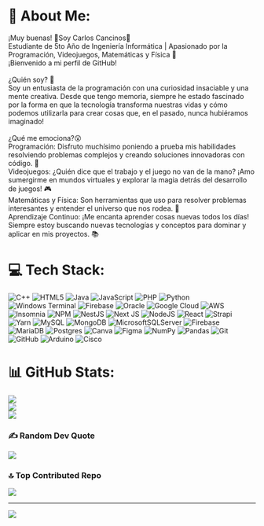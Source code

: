 # 💫 About Me:
¡Muy buenas! 👾Soy Carlos Cancinos👾<br>Estudiante de 5to Año de Ingeniería Informática | Apasionado por la Programación, Videojuegos, Matemáticas y Física 🚀<br>¡Bienvenido a mi perfil de GitHub! <br><br>¿Quién soy? 🤔<br>Soy un entusiasta de la programación con una curiosidad insaciable y una mente creativa. Desde que tengo memoria, siempre he estado fascinado por la forma en que la tecnología transforma nuestras vidas y cómo podemos utilizarla para crear cosas que, en el pasado, nunca hubiéramos imaginado!<br><br>¿Qué me emociona?😲<br>Programación: Disfruto muchísimo poniendo a prueba mis habilidades resolviendo problemas complejos y creando soluciones innovadoras con código. 🧠<br>Videojuegos: ¿Quién dice que el trabajo y el juego no van de la mano? ¡Amo sumergirme en mundos virtuales y explorar la magia detrás del desarrollo de juegos! 🎮<br>Matemáticas y Física: Son herramientas que uso para resolver problemas interesantes y entender el universo que nos rodea. 🔢<br>Aprendizaje Continuo: ¡Me encanta aprender cosas nuevas todos los días! Siempre estoy buscando nuevas tecnologías y conceptos para dominar y aplicar en mis proyectos. 📚


# 💻 Tech Stack:
![C++](https://img.shields.io/badge/c++-%2300599C.svg?style=flat&logo=c%2B%2B&logoColor=white) ![HTML5](https://img.shields.io/badge/html5-%23E34F26.svg?style=flat&logo=html5&logoColor=white) ![Java](https://img.shields.io/badge/java-%23ED8B00.svg?style=flat&logo=openjdk&logoColor=white) ![JavaScript](https://img.shields.io/badge/javascript-%23323330.svg?style=flat&logo=javascript&logoColor=%23F7DF1E) ![PHP](https://img.shields.io/badge/php-%23777BB4.svg?style=flat&logo=php&logoColor=white) ![Python](https://img.shields.io/badge/python-3670A0?style=flat&logo=python&logoColor=ffdd54) ![Windows Terminal](https://img.shields.io/badge/Windows%20Terminal-%234D4D4D.svg?style=flat&logo=windows-terminal&logoColor=white) ![Firebase](https://img.shields.io/badge/firebase-%23039BE5.svg?style=flat&logo=firebase) ![Oracle](https://img.shields.io/badge/Oracle-F80000?style=flat&logo=oracle&logoColor=white) ![Google Cloud](https://img.shields.io/badge/GoogleCloud-%234285F4.svg?style=flat&logo=google-cloud&logoColor=white) ![AWS](https://img.shields.io/badge/AWS-%23FF9900.svg?style=flat&logo=amazon-aws&logoColor=white) ![Insomnia](https://img.shields.io/badge/Insomnia-black?style=flat&logo=insomnia&logoColor=5849BE) ![NPM](https://img.shields.io/badge/NPM-%23CB3837.svg?style=flat&logo=npm&logoColor=white) ![NestJS](https://img.shields.io/badge/nestjs-%23E0234E.svg?style=flat&logo=nestjs&logoColor=white) ![Next JS](https://img.shields.io/badge/Next-black?style=flat&logo=next.js&logoColor=white) ![NodeJS](https://img.shields.io/badge/node.js-6DA55F?style=flat&logo=node.js&logoColor=white) ![React](https://img.shields.io/badge/react-%2320232a.svg?style=flat&logo=react&logoColor=%2361DAFB) ![Strapi](https://img.shields.io/badge/strapi-%232E7EEA.svg?style=flat&logo=strapi&logoColor=white) ![Yarn](https://img.shields.io/badge/yarn-%232C8EBB.svg?style=flat&logo=yarn&logoColor=white) ![MySQL](https://img.shields.io/badge/mysql-4479A1.svg?style=flat&logo=mysql&logoColor=white) ![MongoDB](https://img.shields.io/badge/MongoDB-%234ea94b.svg?style=flat&logo=mongodb&logoColor=white) ![MicrosoftSQLServer](https://img.shields.io/badge/Microsoft%20SQL%20Server-CC2927?style=flat&logo=microsoft%20sql%20server&logoColor=white) ![Firebase](https://img.shields.io/badge/firebase-a08021?style=flat&logo=firebase&logoColor=ffcd34) ![MariaDB](https://img.shields.io/badge/MariaDB-003545?style=flat&logo=mariadb&logoColor=white) ![Postgres](https://img.shields.io/badge/postgres-%23316192.svg?style=flat&logo=postgresql&logoColor=white) ![Canva](https://img.shields.io/badge/Canva-%2300C4CC.svg?style=flat&logo=Canva&logoColor=white) ![Figma](https://img.shields.io/badge/figma-%23F24E1E.svg?style=flat&logo=figma&logoColor=white) ![NumPy](https://img.shields.io/badge/numpy-%23013243.svg?style=flat&logo=numpy&logoColor=white) ![Pandas](https://img.shields.io/badge/pandas-%23150458.svg?style=flat&logo=pandas&logoColor=white) ![Git](https://img.shields.io/badge/git-%23F05033.svg?style=flat&logo=git&logoColor=white) ![GitHub](https://img.shields.io/badge/github-%23121011.svg?style=flat&logo=github&logoColor=white) ![Arduino](https://img.shields.io/badge/-Arduino-00979D?style=flat&logo=Arduino&logoColor=white) ![Cisco](https://img.shields.io/badge/cisco-%23049fd9.svg?style=flat&logo=cisco&logoColor=black)
# 📊 GitHub Stats:
![](https://github-readme-stats.vercel.app/api?username=carloscancinos12&theme=radical&hide_border=false&include_all_commits=true&count_private=true)<br/>
![](https://github-readme-streak-stats.herokuapp.com/?user=carloscancinos12&theme=radical&hide_border=false)<br/>
![](https://github-readme-stats.vercel.app/api/top-langs/?username=carloscancinos12&theme=radical&hide_border=false&include_all_commits=true&count_private=true&layout=compact)

### ✍️ Random Dev Quote
![](https://quotes-github-readme.vercel.app/api?type=vetical&theme=radical)

### 🔝 Top Contributed Repo
![](https://github-contributor-stats.vercel.app/api?username=carloscancinos12&limit=5&theme=dark&combine_all_yearly_contributions=true)

---
[![](https://visitcount.itsvg.in/api?id=carloscancinos12&icon=6&color=6)](https://visitcount.itsvg.in)

<!-- Proudly created with GPRM ( https://gprm.itsvg.in ) -->
